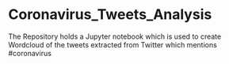 # Coronavirus_Tweets_Analysis
The Repository holds a Jupyter notebook which is used to create Wordcloud of the tweets extracted from Twitter which mentions #coronavirus
